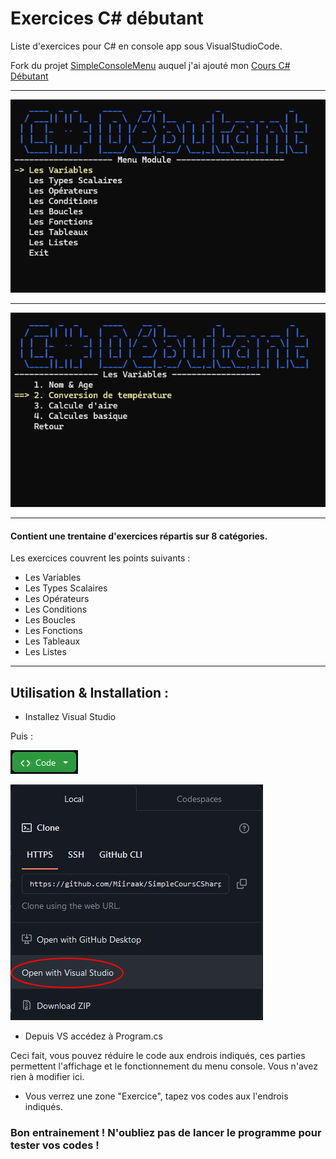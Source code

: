 # Exercices C# débutant 
Liste d'exercices pour C# en console app sous VisualStudioCode. 

Fork du projet [SimpleConsoleMenu](https://github.com/Bobandy/SimpleConsoleMenu) auquel j'ai ajouté mon [Cours C# Débutant](https://github.com/Miiraak/ExercicesCSharpConsoleApp)
______________________________________________
![alt tag](https://github.com/Miiraak/SimpleCoursCSharp/blob/master/Images/menuModule.png)
______________________________________________
![alt tag](https://github.com/Miiraak/SimpleCoursCSharp/blob/master/Images/menuExercice.png)
______________________________________________


#### Contient une trentaine d'exercices répartis sur 8 catégories.
Les exercices couvrent les points suivants :
- Les Variables
- Les Types Scalaires
- Les Opérateurs
- Les Conditions
- Les Boucles
- Les Fonctions
- Les Tableaux
- Les Listes
_______________________________
  
 
## Utilisation & Installation :

- Installez Visual Studio

Puis :

![alt tag](https://github.com/Miiraak/SimpleCoursCSharp/blob/master/Images/codeButton.png)

![alt tag](https://github.com/Miiraak/SimpleCoursCSharp/blob/master/Images/toVisualStudio.png)

- Depuis VS accédez à Program.cs

Ceci fait, vous pouvez réduire le code aux endrois indiqués, ces parties permettent l'affichage et le fonctionnement du menu console.
Vous n'avez rien à modifier ici.

- Vous verrez une zone "Exercice", tapez vos codes aux l'endrois indiqués.

### Bon entrainement ! N'oubliez pas de lancer le programme pour tester vos codes ! 

